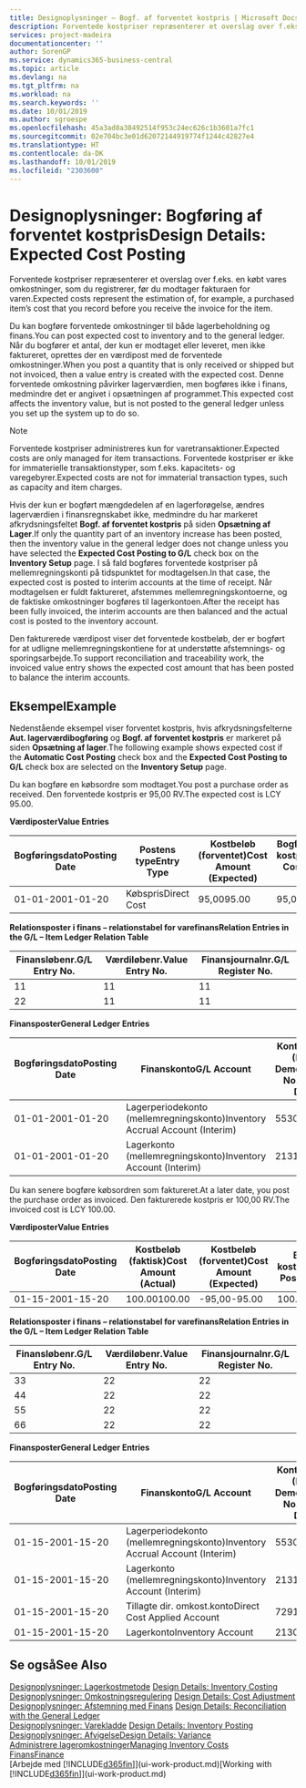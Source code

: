 ```yaml
---
title: Designoplysninger – Bogf. af forventet kostpris | Microsoft Docs
description: Forventede kostpriser repræsenterer et overslag over f.eks. en købt vares omkostninger, som du registrerer, før du modtager fakturaen for varen.
services: project-madeira
documentationcenter: ''
author: SorenGP
ms.service: dynamics365-business-central
ms.topic: article
ms.devlang: na
ms.tgt_pltfrm: na
ms.workload: na
ms.search.keywords: ''
ms.date: 10/01/2019
ms.author: sgroespe
ms.openlocfilehash: 45a3ad8a38492514f953c24ec626c1b3601a7fc1
ms.sourcegitcommit: 02e704bc3e01d62072144919774f1244c42827e4
ms.translationtype: HT
ms.contentlocale: da-DK
ms.lasthandoff: 10/01/2019
ms.locfileid: "2303600"
---
```

# <a name="design-details-expected-cost-posting"></a><span data-ttu-id="4a6ad-103">Designoplysninger: Bogføring af forventet kostpris</span><span class="sxs-lookup"><span data-stu-id="4a6ad-103">Design Details: Expected Cost Posting</span></span>
<span data-ttu-id="4a6ad-104">Forventede kostpriser repræsenterer et overslag over f.eks. en købt vares omkostninger, som du registrerer, før du modtager fakturaen for varen.</span><span class="sxs-lookup"><span data-stu-id="4a6ad-104">Expected costs represent the estimation of, for example, a purchased item’s cost that you record before you receive the invoice for the item.</span></span>  

 <span data-ttu-id="4a6ad-105">Du kan bogføre forventede omkostninger til både lagerbeholdning og finans.</span><span class="sxs-lookup"><span data-stu-id="4a6ad-105">You can post expected cost to inventory and to the general ledger.</span></span> <span data-ttu-id="4a6ad-106">Når du bogfører et antal, der kun er modtaget eller leveret, men ikke faktureret, oprettes der en værdipost med de forventede omkostninger.</span><span class="sxs-lookup"><span data-stu-id="4a6ad-106">When you post a quantity that is only received or shipped but not invoiced, then a value entry is created with the expected cost.</span></span> <span data-ttu-id="4a6ad-107">Denne forventede omkostning påvirker lagerværdien, men bogføres ikke i finans, medmindre det er angivet i opsætningen af programmet.</span><span class="sxs-lookup"><span data-stu-id="4a6ad-107">This expected cost affects the inventory value, but is not posted to the general ledger unless you set up the system up to do so.</span></span>  

> [!NOTE]  
>  <span data-ttu-id="4a6ad-108">Forventede kostpriser administreres kun for varetransaktioner.</span><span class="sxs-lookup"><span data-stu-id="4a6ad-108">Expected costs are only managed for item transactions.</span></span> <span data-ttu-id="4a6ad-109">Forventede kostpriser er ikke for immaterielle transaktionstyper, som f.eks. kapacitets- og varegebyrer.</span><span class="sxs-lookup"><span data-stu-id="4a6ad-109">Expected costs are not for immaterial transaction types, such as capacity and item charges.</span></span>  

 <span data-ttu-id="4a6ad-110">Hvis der kun er bogført mængdedelen af en lagerforøgelse, ændres lagerværdien i finansregnskabet ikke, medmindre du har markeret afkrydsningsfeltet **Bogf. af forventet kostpris** på siden **Opsætning af Lager**.</span><span class="sxs-lookup"><span data-stu-id="4a6ad-110">If only the quantity part of an inventory increase has been posted, then the inventory value in the general ledger does not change unless you have selected the **Expected Cost Posting to G/L** check box on the **Inventory Setup** page.</span></span> <span data-ttu-id="4a6ad-111">I så fald bogføres forventede kostpriser på mellemregningskonti på tidspunktet for modtagelsen.</span><span class="sxs-lookup"><span data-stu-id="4a6ad-111">In that case, the expected cost is posted to interim accounts at the time of receipt.</span></span> <span data-ttu-id="4a6ad-112">Når modtagelsen er fuldt faktureret, afstemmes mellemregningskontoerne, og de faktiske omkostninger bogføres til lagerkontoen.</span><span class="sxs-lookup"><span data-stu-id="4a6ad-112">After the receipt has been fully invoiced, the interim accounts are then balanced and the actual cost is posted to the inventory account.</span></span>  

 <span data-ttu-id="4a6ad-113">Den fakturerede værdipost viser det forventede kostbeløb, der er bogført for at udligne mellemregningskontiene for at understøtte afstemnings- og sporingsarbejde.</span><span class="sxs-lookup"><span data-stu-id="4a6ad-113">To support reconciliation and traceability work, the invoiced value entry shows the expected cost amount that has been posted to balance the interim accounts.</span></span>  

## <a name="example"></a><span data-ttu-id="4a6ad-114">Eksempel</span><span class="sxs-lookup"><span data-stu-id="4a6ad-114">Example</span></span>  
 <span data-ttu-id="4a6ad-115">Nedenstående eksempel viser forventet kostpris, hvis afkrydsningsfelterne **Aut. lagerværdibogføring** og **Bogf. af forventet kostpris** er markeret på siden **Opsætning af lager**.</span><span class="sxs-lookup"><span data-stu-id="4a6ad-115">The following example shows expected cost if the **Automatic Cost Posting** check box and the **Expected Cost Posting to G/L** check box are selected on the **Inventory Setup** page.</span></span>  

 <span data-ttu-id="4a6ad-116">Du kan bogføre en købsordre som modtaget.</span><span class="sxs-lookup"><span data-stu-id="4a6ad-116">You post a purchase order as received.</span></span> <span data-ttu-id="4a6ad-117">Den forventede kostpris er 95,00 RV.</span><span class="sxs-lookup"><span data-stu-id="4a6ad-117">The expected cost is LCY 95.00.</span></span>  

 <span data-ttu-id="4a6ad-118">**Værdiposter**</span><span class="sxs-lookup"><span data-stu-id="4a6ad-118">**Value Entries**</span></span>  

|<span data-ttu-id="4a6ad-119">Bogføringsdato</span><span class="sxs-lookup"><span data-stu-id="4a6ad-119">Posting Date</span></span>|<span data-ttu-id="4a6ad-120">Postens type</span><span class="sxs-lookup"><span data-stu-id="4a6ad-120">Entry Type</span></span>|<span data-ttu-id="4a6ad-121">Kostbeløb (forventet)</span><span class="sxs-lookup"><span data-stu-id="4a6ad-121">Cost Amount (Expected)</span></span>|<span data-ttu-id="4a6ad-122">Bogført forventet kostpris</span><span class="sxs-lookup"><span data-stu-id="4a6ad-122">Expected Cost Posted to G/L</span></span>|<span data-ttu-id="4a6ad-123">Forventet kostpris</span><span class="sxs-lookup"><span data-stu-id="4a6ad-123">Expected Cost</span></span>|<span data-ttu-id="4a6ad-124">Varepostløbenr.</span><span class="sxs-lookup"><span data-stu-id="4a6ad-124">Item Ledger Entry No.</span></span>|<span data-ttu-id="4a6ad-125">Løbenr.</span><span class="sxs-lookup"><span data-stu-id="4a6ad-125">Entry No.</span></span>|  
|------------------|----------------|------------------------------|----------------------------------|-------------------|---------------------------|---------------|  
|<span data-ttu-id="4a6ad-126">01-01-20</span><span class="sxs-lookup"><span data-stu-id="4a6ad-126">01-01-20</span></span>|<span data-ttu-id="4a6ad-127">Købspris</span><span class="sxs-lookup"><span data-stu-id="4a6ad-127">Direct Cost</span></span>|<span data-ttu-id="4a6ad-128">95,00</span><span class="sxs-lookup"><span data-stu-id="4a6ad-128">95.00</span></span>|<span data-ttu-id="4a6ad-129">95,00</span><span class="sxs-lookup"><span data-stu-id="4a6ad-129">95.00</span></span>|<span data-ttu-id="4a6ad-130">Ja</span><span class="sxs-lookup"><span data-stu-id="4a6ad-130">Yes</span></span>|<span data-ttu-id="4a6ad-131">1</span><span class="sxs-lookup"><span data-stu-id="4a6ad-131">1</span></span>|<span data-ttu-id="4a6ad-132">1</span><span class="sxs-lookup"><span data-stu-id="4a6ad-132">1</span></span>|  

 <span data-ttu-id="4a6ad-133">**Relationsposter i finans – relationstabel for varefinans**</span><span class="sxs-lookup"><span data-stu-id="4a6ad-133">**Relation Entries in the G/L – Item Ledger Relation Table**</span></span>  

|<span data-ttu-id="4a6ad-134">Finansløbenr.</span><span class="sxs-lookup"><span data-stu-id="4a6ad-134">G/L Entry No.</span></span>|<span data-ttu-id="4a6ad-135">Værdiløbenr.</span><span class="sxs-lookup"><span data-stu-id="4a6ad-135">Value Entry No.</span></span>|<span data-ttu-id="4a6ad-136">Finansjournalnr.</span><span class="sxs-lookup"><span data-stu-id="4a6ad-136">G/L Register No.</span></span>|  
|--------------------|---------------------|-----------------------|  
|<span data-ttu-id="4a6ad-137">1</span><span class="sxs-lookup"><span data-stu-id="4a6ad-137">1</span></span>|<span data-ttu-id="4a6ad-138">1</span><span class="sxs-lookup"><span data-stu-id="4a6ad-138">1</span></span>|<span data-ttu-id="4a6ad-139">1</span><span class="sxs-lookup"><span data-stu-id="4a6ad-139">1</span></span>|  
|<span data-ttu-id="4a6ad-140">2</span><span class="sxs-lookup"><span data-stu-id="4a6ad-140">2</span></span>|<span data-ttu-id="4a6ad-141">1</span><span class="sxs-lookup"><span data-stu-id="4a6ad-141">1</span></span>|<span data-ttu-id="4a6ad-142">1</span><span class="sxs-lookup"><span data-stu-id="4a6ad-142">1</span></span>|  

 <span data-ttu-id="4a6ad-143">**Finansposter**</span><span class="sxs-lookup"><span data-stu-id="4a6ad-143">**General Ledger Entries**</span></span>  

|<span data-ttu-id="4a6ad-144">Bogføringsdato</span><span class="sxs-lookup"><span data-stu-id="4a6ad-144">Posting Date</span></span>|<span data-ttu-id="4a6ad-145">Finanskonto</span><span class="sxs-lookup"><span data-stu-id="4a6ad-145">G/L Account</span></span>|<span data-ttu-id="4a6ad-146">Kontonummer (En-US Demo)</span><span class="sxs-lookup"><span data-stu-id="4a6ad-146">Account No. (En-US Demo)</span></span>|<span data-ttu-id="4a6ad-147">Beløb</span><span class="sxs-lookup"><span data-stu-id="4a6ad-147">Amount</span></span>|<span data-ttu-id="4a6ad-148">Løbenr.</span><span class="sxs-lookup"><span data-stu-id="4a6ad-148">Entry No.</span></span>|  
|------------------|------------------|---------------------------------|------------|---------------|  
|<span data-ttu-id="4a6ad-149">01-01-20</span><span class="sxs-lookup"><span data-stu-id="4a6ad-149">01-01-20</span></span>|<span data-ttu-id="4a6ad-150">Lagerperiodekonto (mellemregningskonto)</span><span class="sxs-lookup"><span data-stu-id="4a6ad-150">Inventory Accrual Account (Interim)</span></span>|<span data-ttu-id="4a6ad-151">5530</span><span class="sxs-lookup"><span data-stu-id="4a6ad-151">5530</span></span>|<span data-ttu-id="4a6ad-152">-95,00</span><span class="sxs-lookup"><span data-stu-id="4a6ad-152">-95.00</span></span>|<span data-ttu-id="4a6ad-153">2</span><span class="sxs-lookup"><span data-stu-id="4a6ad-153">2</span></span>|  
|<span data-ttu-id="4a6ad-154">01-01-20</span><span class="sxs-lookup"><span data-stu-id="4a6ad-154">01-01-20</span></span>|<span data-ttu-id="4a6ad-155">Lagerkonto (mellemregningskonto)</span><span class="sxs-lookup"><span data-stu-id="4a6ad-155">Inventory Account (Interim)</span></span>|<span data-ttu-id="4a6ad-156">2131</span><span class="sxs-lookup"><span data-stu-id="4a6ad-156">2131</span></span>|<span data-ttu-id="4a6ad-157">95,00</span><span class="sxs-lookup"><span data-stu-id="4a6ad-157">95.00</span></span>|<span data-ttu-id="4a6ad-158">1</span><span class="sxs-lookup"><span data-stu-id="4a6ad-158">1</span></span>|  

 <span data-ttu-id="4a6ad-159">Du kan senere bogføre købsordren som faktureret.</span><span class="sxs-lookup"><span data-stu-id="4a6ad-159">At a later date, you post the purchase order as invoiced.</span></span> <span data-ttu-id="4a6ad-160">Den fakturerede kostpris er 100,00 RV.</span><span class="sxs-lookup"><span data-stu-id="4a6ad-160">The invoiced cost is LCY 100.00.</span></span>  

 <span data-ttu-id="4a6ad-161">**Værdiposter**</span><span class="sxs-lookup"><span data-stu-id="4a6ad-161">**Value Entries**</span></span>  

|<span data-ttu-id="4a6ad-162">Bogføringsdato</span><span class="sxs-lookup"><span data-stu-id="4a6ad-162">Posting Date</span></span>|<span data-ttu-id="4a6ad-163">Kostbeløb (faktisk)</span><span class="sxs-lookup"><span data-stu-id="4a6ad-163">Cost Amount (Actual)</span></span>|<span data-ttu-id="4a6ad-164">Kostbeløb (forventet)</span><span class="sxs-lookup"><span data-stu-id="4a6ad-164">Cost Amount (Expected)</span></span>|<span data-ttu-id="4a6ad-165">Bogført kostværdi</span><span class="sxs-lookup"><span data-stu-id="4a6ad-165">Cost Posted to G/L</span></span>|<span data-ttu-id="4a6ad-166">Forventet kostpris</span><span class="sxs-lookup"><span data-stu-id="4a6ad-166">Expected Cost</span></span>|<span data-ttu-id="4a6ad-167">Varepostløbenr.</span><span class="sxs-lookup"><span data-stu-id="4a6ad-167">Item Ledger Entry No.</span></span>|<span data-ttu-id="4a6ad-168">Løbenr.</span><span class="sxs-lookup"><span data-stu-id="4a6ad-168">Entry No.</span></span>|  
|------------------|----------------------------|------------------------------|-------------------------|-------------------|---------------------------|---------------|  
|<span data-ttu-id="4a6ad-169">01-15-20</span><span class="sxs-lookup"><span data-stu-id="4a6ad-169">01-15-20</span></span>|<span data-ttu-id="4a6ad-170">100.00</span><span class="sxs-lookup"><span data-stu-id="4a6ad-170">100.00</span></span>|<span data-ttu-id="4a6ad-171">-95,00</span><span class="sxs-lookup"><span data-stu-id="4a6ad-171">-95.00</span></span>|<span data-ttu-id="4a6ad-172">100.00</span><span class="sxs-lookup"><span data-stu-id="4a6ad-172">100.00</span></span>|<span data-ttu-id="4a6ad-173">Nej</span><span class="sxs-lookup"><span data-stu-id="4a6ad-173">No</span></span>|<span data-ttu-id="4a6ad-174">1</span><span class="sxs-lookup"><span data-stu-id="4a6ad-174">1</span></span>|<span data-ttu-id="4a6ad-175">2</span><span class="sxs-lookup"><span data-stu-id="4a6ad-175">2</span></span>|  

 <span data-ttu-id="4a6ad-176">**Relationsposter i finans – relationstabel for varefinans**</span><span class="sxs-lookup"><span data-stu-id="4a6ad-176">**Relation Entries in the G/L – Item Ledger Relation Table**</span></span>  

|<span data-ttu-id="4a6ad-177">Finansløbenr.</span><span class="sxs-lookup"><span data-stu-id="4a6ad-177">G/L Entry No.</span></span>|<span data-ttu-id="4a6ad-178">Værdiløbenr.</span><span class="sxs-lookup"><span data-stu-id="4a6ad-178">Value Entry No.</span></span>|<span data-ttu-id="4a6ad-179">Finansjournalnr.</span><span class="sxs-lookup"><span data-stu-id="4a6ad-179">G/L Register No.</span></span>|  
|--------------------|---------------------|-----------------------|  
|<span data-ttu-id="4a6ad-180">3</span><span class="sxs-lookup"><span data-stu-id="4a6ad-180">3</span></span>|<span data-ttu-id="4a6ad-181">2</span><span class="sxs-lookup"><span data-stu-id="4a6ad-181">2</span></span>|<span data-ttu-id="4a6ad-182">2</span><span class="sxs-lookup"><span data-stu-id="4a6ad-182">2</span></span>|  
|<span data-ttu-id="4a6ad-183">4</span><span class="sxs-lookup"><span data-stu-id="4a6ad-183">4</span></span>|<span data-ttu-id="4a6ad-184">2</span><span class="sxs-lookup"><span data-stu-id="4a6ad-184">2</span></span>|<span data-ttu-id="4a6ad-185">2</span><span class="sxs-lookup"><span data-stu-id="4a6ad-185">2</span></span>|  
|<span data-ttu-id="4a6ad-186">5</span><span class="sxs-lookup"><span data-stu-id="4a6ad-186">5</span></span>|<span data-ttu-id="4a6ad-187">2</span><span class="sxs-lookup"><span data-stu-id="4a6ad-187">2</span></span>|<span data-ttu-id="4a6ad-188">2</span><span class="sxs-lookup"><span data-stu-id="4a6ad-188">2</span></span>|  
|<span data-ttu-id="4a6ad-189">6</span><span class="sxs-lookup"><span data-stu-id="4a6ad-189">6</span></span>|<span data-ttu-id="4a6ad-190">2</span><span class="sxs-lookup"><span data-stu-id="4a6ad-190">2</span></span>|<span data-ttu-id="4a6ad-191">2</span><span class="sxs-lookup"><span data-stu-id="4a6ad-191">2</span></span>|  

 <span data-ttu-id="4a6ad-192">**Finansposter**</span><span class="sxs-lookup"><span data-stu-id="4a6ad-192">**General Ledger Entries**</span></span>  

|<span data-ttu-id="4a6ad-193">Bogføringsdato</span><span class="sxs-lookup"><span data-stu-id="4a6ad-193">Posting Date</span></span>|<span data-ttu-id="4a6ad-194">Finanskonto</span><span class="sxs-lookup"><span data-stu-id="4a6ad-194">G/L Account</span></span>|<span data-ttu-id="4a6ad-195">Kontonummer (En-US Demo)</span><span class="sxs-lookup"><span data-stu-id="4a6ad-195">Account No. (En-US Demo)</span></span>|<span data-ttu-id="4a6ad-196">Beløb</span><span class="sxs-lookup"><span data-stu-id="4a6ad-196">Amount</span></span>|<span data-ttu-id="4a6ad-197">Løbenr.</span><span class="sxs-lookup"><span data-stu-id="4a6ad-197">Entry No.</span></span>|  
|------------------|------------------|---------------------------------|------------|---------------|  
|<span data-ttu-id="4a6ad-198">01-15-20</span><span class="sxs-lookup"><span data-stu-id="4a6ad-198">01-15-20</span></span>|<span data-ttu-id="4a6ad-199">Lagerperiodekonto (mellemregningskonto)</span><span class="sxs-lookup"><span data-stu-id="4a6ad-199">Inventory Accrual Account (Interim)</span></span>|<span data-ttu-id="4a6ad-200">5530</span><span class="sxs-lookup"><span data-stu-id="4a6ad-200">5530</span></span>|<span data-ttu-id="4a6ad-201">95,00</span><span class="sxs-lookup"><span data-stu-id="4a6ad-201">95.00</span></span>|<span data-ttu-id="4a6ad-202">4</span><span class="sxs-lookup"><span data-stu-id="4a6ad-202">4</span></span>|  
|<span data-ttu-id="4a6ad-203">01-15-20</span><span class="sxs-lookup"><span data-stu-id="4a6ad-203">01-15-20</span></span>|<span data-ttu-id="4a6ad-204">Lagerkonto (mellemregningskonto)</span><span class="sxs-lookup"><span data-stu-id="4a6ad-204">Inventory Account (Interim)</span></span>|<span data-ttu-id="4a6ad-205">2131</span><span class="sxs-lookup"><span data-stu-id="4a6ad-205">2131</span></span>|<span data-ttu-id="4a6ad-206">-95,00</span><span class="sxs-lookup"><span data-stu-id="4a6ad-206">-95.00</span></span>|<span data-ttu-id="4a6ad-207">3</span><span class="sxs-lookup"><span data-stu-id="4a6ad-207">3</span></span>|  
|<span data-ttu-id="4a6ad-208">01-15-20</span><span class="sxs-lookup"><span data-stu-id="4a6ad-208">01-15-20</span></span>|<span data-ttu-id="4a6ad-209">Tillagte dir. omkost.konto</span><span class="sxs-lookup"><span data-stu-id="4a6ad-209">Direct Cost Applied Account</span></span>|<span data-ttu-id="4a6ad-210">7291</span><span class="sxs-lookup"><span data-stu-id="4a6ad-210">7291</span></span>|<span data-ttu-id="4a6ad-211">-100</span><span class="sxs-lookup"><span data-stu-id="4a6ad-211">-100</span></span>|<span data-ttu-id="4a6ad-212">6</span><span class="sxs-lookup"><span data-stu-id="4a6ad-212">6</span></span>|  
|<span data-ttu-id="4a6ad-213">01-15-20</span><span class="sxs-lookup"><span data-stu-id="4a6ad-213">01-15-20</span></span>|<span data-ttu-id="4a6ad-214">Lagerkonto</span><span class="sxs-lookup"><span data-stu-id="4a6ad-214">Inventory Account</span></span>|<span data-ttu-id="4a6ad-215">2130</span><span class="sxs-lookup"><span data-stu-id="4a6ad-215">2130</span></span>|<span data-ttu-id="4a6ad-216">100</span><span class="sxs-lookup"><span data-stu-id="4a6ad-216">100</span></span>|<span data-ttu-id="4a6ad-217">5</span><span class="sxs-lookup"><span data-stu-id="4a6ad-217">5</span></span>|  

## <a name="see-also"></a><span data-ttu-id="4a6ad-218">Se også</span><span class="sxs-lookup"><span data-stu-id="4a6ad-218">See Also</span></span>
 <span data-ttu-id="4a6ad-219">[Designoplysninger: Lagerkostmetode](design-details-inventory-costing.md) </span><span class="sxs-lookup"><span data-stu-id="4a6ad-219">[Design Details: Inventory Costing](design-details-inventory-costing.md) </span></span>  
 <span data-ttu-id="4a6ad-220">[Designoplysninger: Omkostningsregulering](design-details-cost-adjustment.md) </span><span class="sxs-lookup"><span data-stu-id="4a6ad-220">[Design Details: Cost Adjustment](design-details-cost-adjustment.md) </span></span>  
 <span data-ttu-id="4a6ad-221">[Designoplysninger: Afstemning med Finans](design-details-reconciliation-with-the-general-ledger.md) </span><span class="sxs-lookup"><span data-stu-id="4a6ad-221">[Design Details: Reconciliation with the General Ledger](design-details-reconciliation-with-the-general-ledger.md) </span></span>  
 <span data-ttu-id="4a6ad-222">[Designoplysninger: Varekladde](design-details-inventory-posting.md) </span><span class="sxs-lookup"><span data-stu-id="4a6ad-222">[Design Details: Inventory Posting](design-details-inventory-posting.md) </span></span>  
 [<span data-ttu-id="4a6ad-223">Designoplysninger: Afvigelse</span><span class="sxs-lookup"><span data-stu-id="4a6ad-223">Design Details: Variance</span></span>](design-details-variance.md)  
 [<span data-ttu-id="4a6ad-224">Administrere lageromkostninger</span><span class="sxs-lookup"><span data-stu-id="4a6ad-224">Managing Inventory Costs</span></span>](finance-manage-inventory-costs.md)  
 [<span data-ttu-id="4a6ad-225">Finans</span><span class="sxs-lookup"><span data-stu-id="4a6ad-225">Finance</span></span>](finance.md)  
 <span data-ttu-id="4a6ad-226">[Arbejde med [!INCLUDE[d365fin](includes/d365fin_md.md)]](ui-work-product.md)</span><span class="sxs-lookup"><span data-stu-id="4a6ad-226">[Working with [!INCLUDE[d365fin](includes/d365fin_md.md)]](ui-work-product.md)</span></span>
